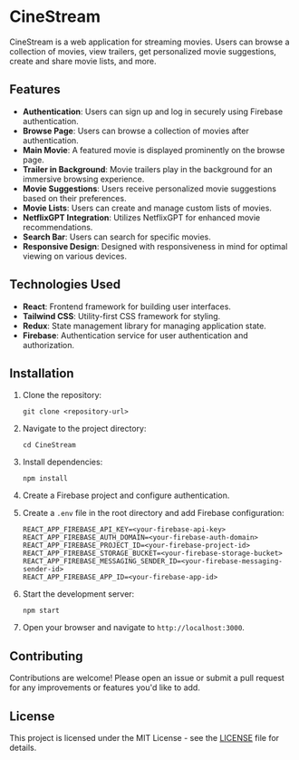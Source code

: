 # CineStream

CineStream is a web application for streaming movies. Users can browse a collection of movies, view trailers, get personalized movie suggestions, create and share movie lists, and more.

## Features

- **Authentication**: Users can sign up and log in securely using Firebase authentication.
- **Browse Page**: Users can browse a collection of movies after authentication.
- **Main Movie**: A featured movie is displayed prominently on the browse page.
- **Trailer in Background**: Movie trailers play in the background for an immersive browsing experience.
- **Movie Suggestions**: Users receive personalized movie suggestions based on their preferences.
- **Movie Lists**: Users can create and manage custom lists of movies.
- **NetflixGPT Integration**: Utilizes NetflixGPT for enhanced movie recommendations.
- **Search Bar**: Users can search for specific movies.
- **Responsive Design**: Designed with responsiveness in mind for optimal viewing on various devices.

## Technologies Used

- **React**: Frontend framework for building user interfaces.
- **Tailwind CSS**: Utility-first CSS framework for styling.
- **Redux**: State management library for managing application state.
- **Firebase**: Authentication service for user authentication and authorization.

## Installation

1. Clone the repository:
    ```
    git clone <repository-url>
    ```

2. Navigate to the project directory:
    ```
    cd CineStream
    ```

3. Install dependencies:
    ```
    npm install
    ```

4. Create a Firebase project and configure authentication.

5. Create a `.env` file in the root directory and add Firebase configuration:
    ```
    REACT_APP_FIREBASE_API_KEY=<your-firebase-api-key>
    REACT_APP_FIREBASE_AUTH_DOMAIN=<your-firebase-auth-domain>
    REACT_APP_FIREBASE_PROJECT_ID=<your-firebase-project-id>
    REACT_APP_FIREBASE_STORAGE_BUCKET=<your-firebase-storage-bucket>
    REACT_APP_FIREBASE_MESSAGING_SENDER_ID=<your-firebase-messaging-sender-id>
    REACT_APP_FIREBASE_APP_ID=<your-firebase-app-id>
    ```

6. Start the development server:
    ```
    npm start
    ```

7. Open your browser and navigate to `http://localhost:3000`.

## Contributing

Contributions are welcome! Please open an issue or submit a pull request for any improvements or features you'd like to add.

## License

This project is licensed under the MIT License - see the [LICENSE](LICENSE) file for details.
